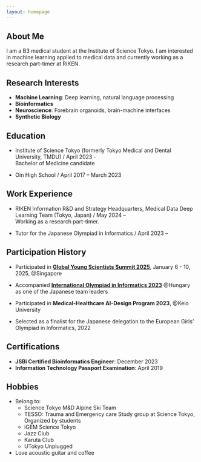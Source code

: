```yaml
---
layout: homepage
---
```


## About Me

I am a B3 medical student at the Institute of Science Tokyo. I am interested in machine learning applied to medical data and currently working as a research part-timer at RIKEN.

## Research Interests

- **Machine Learning**: Deep learning, natural language processing
- **Bioinformatics**
- **Neuroscience**: Forebrain organoids, brain-machine interfaces
- **Synthetic Biology**

## Education
- Institute of Science Tokyo (formerly Tokyo Medical and Dental University, TMDU) / April 2023 -  
  Bachelor of Medicine candidate

- Oin High School / April 2017 – March 2023

## Work Experience

- RIKEN Information R&D and Strategy Headquarters, Medical Data Deep Learning Team (Tokyo, Japan) / May 2024 –  
  Working as a research part-timer.

- Tutor for the Japanese Olympiad in Informatics / April 2023 –

## Participation History
- Participated in [**Global Young Scientists Summit 2025**](https://gyss.nrf.gov.sg/), January 6 - 10, 2025, @Singapore

- Accompanied [**International Olympiad in Informatics 2023**](https://ioi2023.hu/) @Hungary as one of the Japanese team leaders

- Participated in **Medical-Healthcare AI-Design Program 2023**, @Keio University

- Selected as a finalist for the Japanese delegation to the European Girls’ Olympiad in Informatics, 2022

## Certifications

- **JSBi Certified Bioinformatics Engineer**: December 2023
- **Information Technology Passport Examination**: April 2019

## Hobbies
- Belong to:
  - Science Tokyo M&D Alpine Ski Team
  - TESSO: Trauma and Emergency care Study group at Science Tokyo, Organized by students
  - iGEM Science Tokyo
  - Jazz Club
  - Karuta Club
  - UTokyo Unplugged
- Love acoustic guitar and coffee